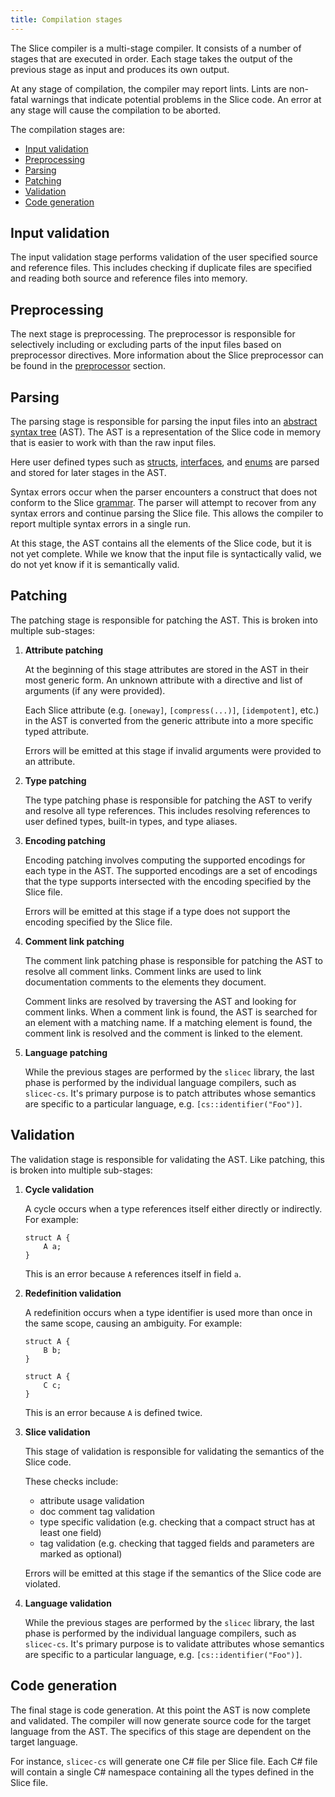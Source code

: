 ```yaml
---
title: Compilation stages
---
```


The Slice compiler is a multi-stage compiler. It consists of a number of stages that are executed in order.
Each stage takes the output of the previous stage as input and produces its own output.

At any stage of compilation, the compiler may report lints. Lints are non-fatal warnings that indicate potential
problems in the Slice code. An error at any stage will cause the compilation to be aborted.

The compilation stages are:

- [Input validation](#input-validation)
- [Preprocessing](#preprocessing)
- [Parsing](#parsing)
- [Patching](#patching)
- [Validation](#validation)
- [Code generation](#code-generation)

## Input validation

The input validation stage performs validation of the user specified source and reference files. This includes checking
if duplicate files are specified and reading both source and reference files into memory.

## Preprocessing

The next stage is preprocessing. The preprocessor is responsible for selectively including or excluding parts of the
input files based on preprocessor directives. More information about the Slice preprocessor can be found in the
[preprocessor](./preprocessor) section.

## Parsing

The parsing stage is responsible for parsing the input files into an
[abstract syntax tree](https://en.wikipedia.org/wiki/Abstract_syntax_tree) (AST). The AST is a representation of the
Slice code in memory that is easier to work with than the raw input files.

Here user defined types such as [structs](../language-guide/struct-types),
[interfaces](../language-guide/interface-types), and [enums](../language-guide/enum-types) are parsed and stored for
later stages in the AST.

Syntax errors occur when the parser encounters a construct that does not conform to the Slice [grammar](./grammar).
The parser will attempt to recover from any syntax errors and continue parsing the Slice file.
This allows the compiler to report multiple syntax errors in a single run.

At this stage, the AST contains all the elements of the Slice code, but it is not yet complete. While we know that the
input file is syntactically valid, we do not yet know if it is semantically valid.

## Patching

The patching stage is responsible for patching the AST. This is broken into multiple sub-stages:

1. __Attribute patching__

    At the beginning of this stage attributes are stored in the AST in their most generic form. An unknown attribute
    with a directive and list of arguments (if any were provided).

    Each Slice attribute (e.g. `[oneway]`, `[compress(...)]`, `[idempotent]`, etc.) in the AST is converted from the
    generic attribute into a more specific typed attribute.

    Errors will be emitted at this stage if invalid arguments were provided to an attribute.

2. __Type patching__

    The type patching phase is responsible for patching the AST to verify and resolve all type references. This includes
    resolving references to user defined types, built-in types, and type aliases.

3. __Encoding patching__

    Encoding patching involves computing the supported encodings for each type in the AST. The supported encodings are a
    set of encodings that the type supports intersected with the encoding specified by the Slice file.

    Errors will be emitted at this stage if a type does not support the encoding specified by the Slice file.

4. __Comment link patching__

    The comment link patching phase is responsible for patching the AST to resolve all comment links. Comment links are
    used to link documentation comments to the elements they document.

    Comment links are resolved by traversing the AST and looking for comment links. When a comment link is found, the
    AST is searched for an element with a matching name. If a matching element is found, the comment link is resolved
    and the comment is linked to the element.

5. __Language patching__

    While the previous stages are performed by the `slicec` library, the last phase is performed by the individual
    language compilers, such as `slicec-cs`. It's primary purpose is to patch attributes whose semantics are specific
    to a particular language, e.g. `[cs::identifier("Foo")]`.

## Validation

The validation stage is responsible for validating the AST. Like patching, this is broken into multiple sub-stages:

1. __Cycle validation__

    A cycle occurs when a type references itself either directly or indirectly. For example:

    ```slice
    struct A {
        A a;
    }
    ```

    This is an error because `A` references itself in field `a`.

2. __Redefinition validation__

    A redefinition occurs when a type identifier is used more than once in the same scope, causing an ambiguity.
    For example:

    ```slice
    struct A {
        B b;
    }

    struct A {
        C c;
    }
    ```

    This is an error because `A` is defined twice.

3. __Slice validation__

    This stage of validation is responsible for validating the semantics of the Slice code.

    These checks include:

    - attribute usage validation
    - doc comment tag validation
    - type specific validation (e.g. checking that a compact struct has at least one field)
    - tag validation (e.g. checking that tagged fields and parameters are marked as optional)

    Errors will be emitted at this stage if the semantics of the Slice code are violated.

4. __Language validation__

    While the previous stages are performed by the `slicec` library, the last phase is performed by the individual
    language compilers, such as `slicec-cs`. It's primary purpose is to validate attributes whose semantics are specific
    to a particular language, e.g. `[cs::identifier("Foo")]`.

## Code generation

The final stage is code generation. At this point the AST is now complete and validated. The compiler will now generate
source code for the target language from the AST. The specifics of this stage are dependent on the target language.

For instance, `slicec-cs` will generate one C# file per Slice file. Each C# file will contain a single C# namespace
containing all the types defined in the Slice file.
